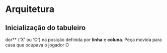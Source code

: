 # Arquitetura
## Inicialização do tabuleiro
dor** ('X' ou
'O') na posição definida por **linha** e **coluna**. 
Peça movida para casa que ocupava o jogador O
